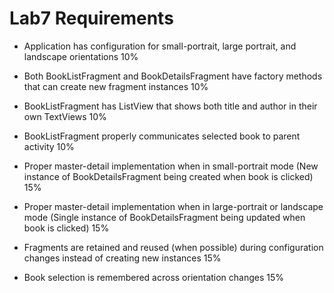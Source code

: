 # Lab7 Requirements

* Application has configuration for small-portrait, large portrait, and landscape orientations 10%

* Both BookListFragment and BookDetailsFragment have factory methods that can create new fragment instances 10%
  
* BookListFragment has ListView that shows both title and author in their own TextViews 10%
  
* BookListFragment properly communicates selected book to parent activity 10%
  
* Proper master-detail implementation when in small-portrait mode (New instance of BookDetailsFragment being created when book is clicked) 15%
  
* Proper master-detail implementation when in large-portrait or landscape mode (Single instance of BookDetailsFragment being updated when book is clicked) 15%
  
* Fragments are retained and reused (when possible) during configuration changes instead of creating new instances 15%
  
* Book selection is remembered across orientation changes 15%